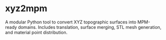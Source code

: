 # xyz2mpm

A modular Python tool to convert XYZ topographic surfaces into MPM-ready domains.
Includes translation, surface merging, STL mesh generation, and material point distribution.
